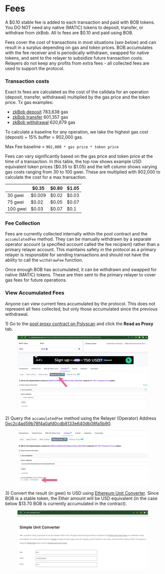 # Fees

A $0.10 stable fee is added to each transaction and paid with BOB tokens. You DO NOT need any native (MATIC) tokens to deposit, transfer, or withdraw from zkBob. All tx fees are $0.10 and paid using BOB.

Fees cover the cost of transactions in most situations (_see below_) and can result in a surplus depending on gas and token prices. BOB accumulates with the fee receiver and is periodically withdrawn, swapped for native tokens, and sent to the relayer to subsidize future transaction costs. Relayers do not keep any profits from extra fees - all collected fees are used to support the protocol.&#x20;

### Transaction costs

Exact tx fees are calculated as the cost of the calldata for an operation (deposit, transfer, withdrawal) multiplied by the gas price and the token price. Tx gas examples:

* [zkBob deposit](https://polygonscan.com/tx/0xe9755f83c01171446d305d6a1a6988258d1cddeeed6e9fcce5921357f57fd6fc) 783,638 gas
* [zkBob transfer](https://polygonscan.com/tx/0xb2d823f364906bc8e9a47782ee1950a51025d767ae1dbf1f248c281fe89d975b) 601,357 gas
* [zkBob withdrawal](https://polygonscan.com/tx/0xe6674484cbed0f033899cc78b72c023be8b588efbde4468b946a2c9120c11ef5) 620,679 gas

To calculate a baseline for any operation, we take the highest gas cost (deposit) + 15% buffer = 902,000 gas.

Max Fee baseline = `902,000 * gas price * token price`

Fees can vary significantly based on the gas price and token price at the time of a transaction. In this table, the top row shows example USD equivalent token prices ($0.35 to $1.05) and the left column shows varying gas costs ranging from 30 to 100 gwei. These are multiplied with 902,000 to calculate the cost for a max transaction.

|          | $0.35  | $0.80 | $1.05 |
| -------- | ------ | ----- | ----- |
| 30 gwei  | $0.009 | $0.02 | $0.03 |
| 75 gwei  | $0.02  | $0.05 | $0.07 |
| 100 gwei | $0.03  | $0.07 | $0.1  |

### Fee Collection

Fees are currently collected internally within the pool contract and the `accumulatedFee` method. They can be manually withdrawn by a separate operator account (a specified account called the fee recipient) rather than a primary relayer account. This maintains safety in the protocol as a primary relayer is responsible for sending transactions and should not have the ability to call the `withdrawFee` function.

Once enough BOB has accumulated, it can be withdrawn and swapped for native (MATIC) tokens. These are then sent to the primary relayer to cover gas fees for future operations. &#x20;

### View Accumulated Fees

Anyone can view current fees accumulated by the protocol. This does not represent all fees collected, but only those accumulated since the previous withdrawal.

1\) Go to the [pool proxy contract on Polyscan](https://polygonscan.com/address/0x72e6b59d4a90ab232e55d4bb7ed2dd17494d62fb#readProxyContract) and click the **Read as Proxy** tab.

<figure><img src="../.gitbook/assets/1-contract.png" alt=""><figcaption></figcaption></figure>

2\) Query the `accumulatedFee` method using the Relayer (Operator) Address [0xc2c4ad59b78f4a0afd0cdb8133e640db08fa5b90](https://polygonscan.com/address/0xc2c4ad59b78f4a0afd0cdb8133e640db08fa5b90).

<figure><img src="../.gitbook/assets/2-fee-accumulated.png" alt=""><figcaption></figcaption></figure>

3\) Convert the result (in gwei) to USD using [Ethereum Unit Converter](https://eth-converter.com/). Since BOB is a stable token, the Ether amount will be USD equivalent (in the case below $13.70 BOB is currently accumulated in the contract).

<figure><img src="../.gitbook/assets/3-converter (1).png" alt=""><figcaption></figcaption></figure>
